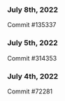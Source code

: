 ### July 8th, 2022

Commit #135337

### July 5th, 2022

Commit #314353


### July 4th, 2022

Commit #72281
